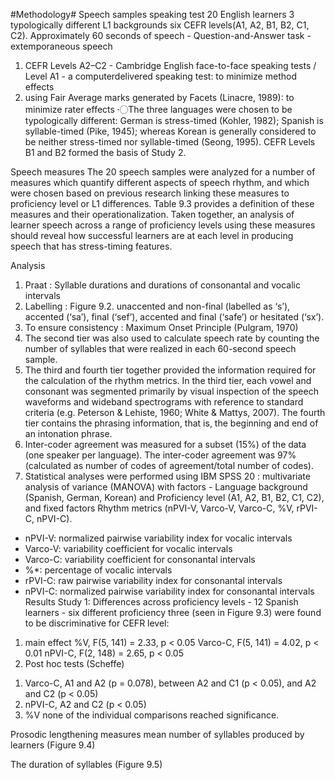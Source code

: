 #Methodology#
Speech samples 
speaking test 
20 English learners 
3 typologically different L1 backgrounds 
six CEFR levels(A1, A2, B1, B2, C1, C2). 
Approximately 60 seconds of speech - Question-and-Answer task - extemporaneous speech
1.	CEFR Levels A2–C2 - Cambridge English face-to-face speaking tests / Level A1 - a computerdelivered speaking test: to minimize method effects
2.	using Fair Average marks generated by Facets (Linacre, 1989): to minimize rater effects
〮The three languages were chosen to be typologically different: German is stress-timed (Kohler, 1982); Spanish is syllable-timed (Pike, 1945); whereas Korean is generally considered to be neither stress-timed nor syllable-timed (Seong, 1995). CEFR Levels B1 and B2 formed the basis of Study 2.

Speech measures 
The 20 speech samples were analyzed for a number of measures which quantify different aspects of speech rhythm, and which were chosen based on previous research linking these measures to proficiency level or L1 differences. 
Table 9.3 provides a definition of these measures and their operationalization. Taken together, an analysis of learner speech across a range of proficiency levels using these measures should reveal how successful learners are at each level in producing speech that has stress-timing features.

Analysis
1.	Praat : Syllable durations and durations of consonantal and vocalic intervals
2.	Labelling : Figure 9.2. unaccented and non-final (labelled as ‘s’), accented (‘sa’), final (‘sef’), accented and final (‘safe’) or hesitated (‘sx’). 
3.	To ensure consistency : Maximum Onset Principle (Pulgram, 1970)
4.	The second tier was also used to calculate speech rate by counting the number of syllables that were realized in each 60-second speech sample. 
5.	The third and fourth tier together provided the information required for the calculation of the rhythm metrics. In the third tier, each vowel and consonant was segmented primarily by visual inspection of the speech waveforms and wideband spectrograms with reference to standard criteria (e.g. Peterson & Lehiste, 1960; White & Mattys, 2007). The fourth tier contains the phrasing information, that is, the beginning and end of an intonation phrase. 
6.	Inter-coder agreement was measured for a subset (15%) of the data (one speaker per language). The inter-coder agreement was 97% (calculated as number of codes of agreement/total number of codes). 
7.	Statistical analyses were performed using IBM SPSS 20 : multivariate analysis of variance (MANOVA) with factors - Language background (Spanish, German, Korean) and Proficiency level (A1, A2, B1, B2, C1, C2), and fixed factors Rhythm metrics (nPVI-V, Varco-V, Varco-C, %V, rPVI-C, nPVI-C).
- nPVI-V: normalized pairwise variability index for vocalic intervals
- Varco-V: variability coefficient for vocalic intervals
- Varco-C: variability coefficient for consonantal intervals
- %*: percentage of vocalic intervals
- rPVI-C: raw pairwise variability index for consonantal intervals
- nPVI-C: normalized pairwise variability index for consonantal intervals
Results 
Study 1: Differences across proficiency levels - 12 Spanish learners - six different proficiency 
three (seen in Figure 9.3) were found to be discriminative for CEFR level: 
1.	main effect
%V, F(5, 141) = 2.33, p < 0.05
Varco-C, F(5, 141) = 4.02, p < 0.01
nPVI-C, F(2, 148) = 2.65, p < 0.05
2.	Post hoc tests (Scheffe) 
1)	Varco-C, A1 and A2 (p = 0.078), between A2 and C1 (p < 0.05), and A2 and C2 (p < 0.05)
2)	nPVI-C, A2 and C2 (p < 0.05)
3)	%V none of the individual comparisons reached significance. 

Prosodic lengthening measures
mean number of syllables produced by learners (Figure 9.4)

The duration of syllables (Figure 9.5)

